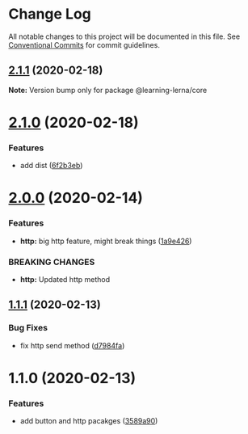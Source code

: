 # Change Log

All notable changes to this project will be documented in this file.
See [Conventional Commits](https://conventionalcommits.org) for commit guidelines.

## [2.1.1](https://github.com/chrisventura/learning-lerna/compare/@learning-lerna/core@2.1.0...@learning-lerna/core@2.1.1) (2020-02-18)

**Note:** Version bump only for package @learning-lerna/core





# [2.1.0](https://github.com/chrisventura/learning-lerna/compare/@learning-lerna/core@2.0.0...@learning-lerna/core@2.1.0) (2020-02-18)


### Features

* add dist ([6f2b3eb](https://github.com/chrisventura/learning-lerna/commit/6f2b3eb))





# [2.0.0](https://github.com/chrisventura/learning-lerna/compare/@learning-lerna/core@1.1.1...@learning-lerna/core@2.0.0) (2020-02-14)


### Features

* **http:** big http feature, might break things ([1a9e426](https://github.com/chrisventura/learning-lerna/commit/1a9e426))


### BREAKING CHANGES

* **http:** Updated http method





## [1.1.1](https://github.com/chrisventura/learning-lerna/compare/@learning-lerna/core@1.1.0...@learning-lerna/core@1.1.1) (2020-02-13)


### Bug Fixes

* fix http send method ([d7984fa](https://github.com/chrisventura/learning-lerna/commit/d7984fa))





# 1.1.0 (2020-02-13)


### Features

* add button and http pacakges ([3589a90](https://github.com/chrisventura/learning-lerna/commit/3589a90))
